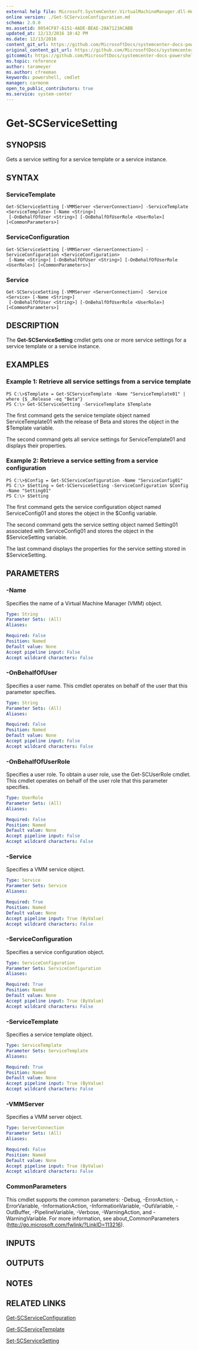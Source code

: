 ```yaml
---
external help file: Microsoft.SystemCenter.VirtualMachineManager.dll-Help.xml
online version: ./Get-SCServiceConfiguration.md
schema: 2.0.0
ms.assetid: 8054CF87-6151-4ADE-BEAE-28A7123ACABB
updated_at: 12/13/2016 10:42 PM
ms.date: 12/13/2016
content_git_url: https://github.com/MicrosoftDocs/systemcenter-docs-powershell/blob/master/systemcenter-cmdlets/VirtualMachineManager/v1/Get-SCServiceSetting.md
original_content_git_url: https://github.com/MicrosoftDocs/systemcenter-docs-powershell/blob/master/systemcenter-cmdlets/VirtualMachineManager/v1/Get-SCServiceSetting.md
gitcommit: https://github.com/MicrosoftDocs/systemcenter-docs-powershell/blob/ea9507ac2178040476af5407227db8cb97701ea9/systemcenter-cmdlets/VirtualMachineManager/v1/Get-SCServiceSetting.md
ms.topic: reference
author: tarameyer
ms.author: cfreeman
keywords: powershell, cmdlet
manager: carmonm
open_to_public_contributors: true
ms.service: system-center
---
```


# Get-SCServiceSetting

## SYNOPSIS
Gets a service setting for a service template or a service instance.

## SYNTAX

### ServiceTemplate
```
Get-SCServiceSetting [-VMMServer <ServerConnection>] -ServiceTemplate <ServiceTemplate> [-Name <String>]
 [-OnBehalfOfUser <String>] [-OnBehalfOfUserRole <UserRole>] [<CommonParameters>]
```

### ServiceConfiguration
```
Get-SCServiceSetting [-VMMServer <ServerConnection>] -ServiceConfiguration <ServiceConfiguration>
 [-Name <String>] [-OnBehalfOfUser <String>] [-OnBehalfOfUserRole <UserRole>] [<CommonParameters>]
```

### Service
```
Get-SCServiceSetting [-VMMServer <ServerConnection>] -Service <Service> [-Name <String>]
 [-OnBehalfOfUser <String>] [-OnBehalfOfUserRole <UserRole>] [<CommonParameters>]
```

## DESCRIPTION
The **Get-SCServiceSetting** cmdlet gets one or more service settings for a service template or a service instance.

## EXAMPLES

### Example 1: Retrieve all service settings from a service template
```
PS C:\>$Template = Get-SCServiceTemplate -Name "ServiceTemplate01" | where {$_.Release -eq "Beta"}
PS C:\> Get-SCServiceSetting -ServiceTemplate $Template
```

The first command gets the service template object named ServiceTemplate01 with the release of Beta and stores the object in the $Template variable.

The second command gets all service settings for ServiceTemplate01 and displays their properties.

### Example 2: Retrieve a service setting from a service configuration
```
PS C:\>$Config = Get-SCServiceConfiguration -Name "ServiceConfig01"
PS C:\> $Setting = Get-SCServiceSetting -ServiceConfiguration $Config -Name "Setting01"
PS C:\> $Setting
```

The first command gets the service configuration object named ServiceConfig01 and stores the object in the $Config variable.

The second command gets the service setting object named Setting01 associated with ServiceConfig01 and stores the object in the $ServiceSetting variable.

The last command displays the properties for the service setting stored in $ServiceSetting.

## PARAMETERS

### -Name
Specifies the name of a Virtual Machine Manager (VMM) object.

```yaml
Type: String
Parameter Sets: (All)
Aliases: 

Required: False
Position: Named
Default value: None
Accept pipeline input: False
Accept wildcard characters: False
```

### -OnBehalfOfUser
Specifies a user name.
This cmdlet operates on behalf of the user that this parameter specifies.

```yaml
Type: String
Parameter Sets: (All)
Aliases: 

Required: False
Position: Named
Default value: None
Accept pipeline input: False
Accept wildcard characters: False
```

### -OnBehalfOfUserRole
Specifies a user role.
To obtain a user role, use the Get-SCUserRole cmdlet.
This cmdlet operates on behalf of the user role that this parameter specifies.

```yaml
Type: UserRole
Parameter Sets: (All)
Aliases: 

Required: False
Position: Named
Default value: None
Accept pipeline input: False
Accept wildcard characters: False
```

### -Service
Specifies a VMM service object.

```yaml
Type: Service
Parameter Sets: Service
Aliases: 

Required: True
Position: Named
Default value: None
Accept pipeline input: True (ByValue)
Accept wildcard characters: False
```

### -ServiceConfiguration
Specifies a service configuration object.

```yaml
Type: ServiceConfiguration
Parameter Sets: ServiceConfiguration
Aliases: 

Required: True
Position: Named
Default value: None
Accept pipeline input: True (ByValue)
Accept wildcard characters: False
```

### -ServiceTemplate
Specifies a service template object.

```yaml
Type: ServiceTemplate
Parameter Sets: ServiceTemplate
Aliases: 

Required: True
Position: Named
Default value: None
Accept pipeline input: True (ByValue)
Accept wildcard characters: False
```

### -VMMServer
Specifies a VMM server object.

```yaml
Type: ServerConnection
Parameter Sets: (All)
Aliases: 

Required: False
Position: Named
Default value: None
Accept pipeline input: True (ByValue)
Accept wildcard characters: False
```

### CommonParameters
This cmdlet supports the common parameters: -Debug, -ErrorAction, -ErrorVariable, -InformationAction, -InformationVariable, -OutVariable, -OutBuffer, -PipelineVariable, -Verbose, -WarningAction, and -WarningVariable. For more information, see about_CommonParameters (http://go.microsoft.com/fwlink/?LinkID=113216).

## INPUTS

## OUTPUTS

## NOTES

## RELATED LINKS

[Get-SCServiceConfiguration](xref:VirtualMachineManager/v1/Get-SCServiceConfiguration.md)

[Get-SCServiceTemplate](xref:VirtualMachineManager/v1/Get-SCServiceTemplate.md)

[Set-SCServiceSetting](xref:VirtualMachineManager/v1/Set-SCServiceSetting.md)

